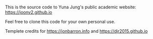 This is the source code to Yuna Jung's public academic website: https://joonv2.github.io

Feel free to clone this code for your own personal use.

Templete credits for https://jonbarron.info and https://djr2015.github.io
